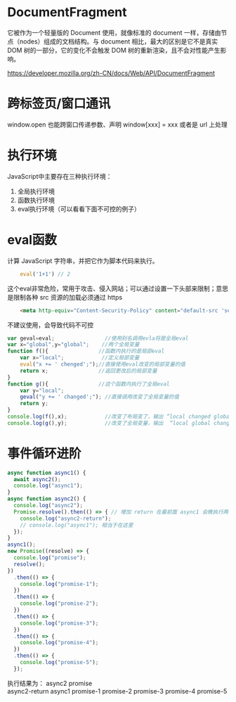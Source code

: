 # DocumentFragment
它被作为一个轻量版的 Document 使用，就像标准的 document 一样，存储由节点（nodes）组成的文档结构。与 document 相比，最大的区别是它不是真实 DOM 树的一部分，它的变化不会触发 DOM 树的重新渲染，且不会对性能产生影响。

https://developer.mozilla.org/zh-CN/docs/Web/API/DocumentFragment

# 跨标签页/窗口通讯
window.open 也能跨窗口传递参数、声明 window[xxx] = xxx 或者是 url 上处理

# 执行环境
JavaScript中主要存在三种执行环境：
1. 全局执行环境
2. 函数执行环境
3. eval执行环境（可以看看下面不可控的例子）

# eval函数
计算 JavaScript 字符串，并把它作为脚本代码来执行。
```js
    eval('1+1') // 2
```
这个eval非常危险，常用于攻击、侵入网站；可以通过设置一下头部来限制；意思是限制各种 src 资源的加载必须通过 https
```html
    <meta http-equiv="Content-Security-Policy" content="default-src 'self' https://*; img-src https://*; child-src 'none';">
```

不建议使用，会导致代码不可控
```js
var geval=eval;                //使用别名调用evla将是全局eval
var x="global",y="global";    //两个全局变量
function f(){                //函数内执行的是局部eval
    var x="local";            //定义局部变量
    eval("x += ' chenged';");//直接使用eval改变的局部变量的值
    return x;                //返回更改后的局部变量
}
function g(){                //这个函数内执行了全局eval
    var y="local";
    geval("y += ' changed';"); //直接调用改变了全局变量的值
    return y;
}
console.log(f(),x);            //改变了布局变了，输出 “local changed global”
console.log(g(),y);            //改变了全局变量，输出  “local global changed”
```

# 事件循环进阶
```js 
async function async1() {
  await async2();
  console.log("async1");
}
async function async2() {
  console.log("async2");
  Promise.resolve().then(() => { // 增加 return 在最前面 async1 会晚执行两个 then
    console.log("async2-return");
    // console.log("async1"); 相当于在这里
  });
}
async1();
new Promise((resolve) => {
  console.log("promise");
  resolve();
})
  .then(() => {
    console.log("promise-1");
  })
  .then(() => {
    console.log("promise-2");
  })
  .then(() => {
    console.log("promise-3");
  })
  .then(() => {
    console.log("promise-4");
  })
  .then(() => {
    console.log("promise-5");
  });
```
执行结果为：
async2
promise      
async2-return
async1
promise-1
promise-2
promise-3
promise-4
promise-5
